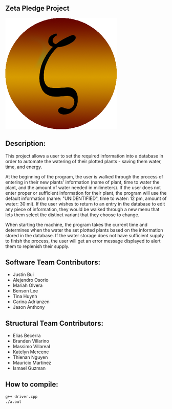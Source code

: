 ## Zeta Pledge Project

<img src="Theta_Tau_Zeta_Pledge_Class.png" alt="My cool logo"/>

## Description:

This project allows a user to set the required information into a database in order to automate the watering of their plotted plants - saving them water, time, and energy.

At the beginning of the program, the user is walked through the process of entering in their new plants' information (name of plant, time to water the plant, and the amount of water needed in milimeters). If the user does not enter proper or sufficient information for their plant, the program will use the default information (name: "UNIDENTIFIED", time to water: 12 pm, amount of water: 30 ml). If the user wishes to return to an entry in the database to edit any piece of information, they would be walked through a new menu that lets them select the distinct variant that they choose to change.

When starting the machine, the program takes the current time and determines when the water the set plotted plants based on the information stored in the database. If the water storage does not have sufficient supply to finish the process, the user will get an error message displayed to alert them to replenish their supply.

## Software Team Contributors:

- Justin Bui
- Alejendro Osorio
- Mariah Olvera
- Benson Lee
- Tina Huynh
- Carina Adrianzen
- Jason Anthony

## Structural Team Contributors:

- Elias Becerra
- Branden Villarino
- Massimo Villareal
- Katelyn Mercene
- Thienan Nguyen
- Mauricio Martinez
- Ismael Guzman

## How to compile:

    g++ driver.cpp
    ./a.out
